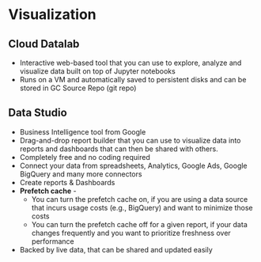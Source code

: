 # Visualization
## Cloud Datalab
- Interactive web-based tool that you can use to explore, analyze and visualize data built on top of Jupyter notebooks
- Runs on a VM and automatically saved to persistent disks and can be stored in GC Source Repo (git repo) 

## Data Studio
- Business Intelligence tool from Google
- Drag-and-drop report builder that you can use to visualize data into reports and dashboards that can then be shared with others.
- Completely free and no coding required
- Connect your data from spreadsheets, Analytics, Google Ads, Google BigQuery and many more connectors
- Create reports & Dashboards
- **Prefetch cache** - 
	- You can turn the prefetch cache on, if you are using a data source that incurs usage costs (e.g., BigQuery) and want to minimize those costs
	- You can turn the prefetch cache off for a given report, if your data changes frequently and you want to prioritize freshness over performance
- Backed by live data, that can be shared and updated easily
